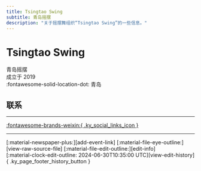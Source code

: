 ```yaml
---
title: Tsingtao Swing
subtitle: 青岛摇摆
description: "关于摇摆舞组织“Tsingtao Swing”的一些信息。"
---
```


# Tsingtao Swing

青岛摇摆  
成立于 2019  
:fontawesome-solid-location-dot: 青岛  


## 联系


---

 [:fontawesome-brands-weixin:{ .ky_social_links_icon }](# "TsingtaoSwing青岛摇摆")

---

<div class="ky_page_footer" markdown>
<div class="ky_page_footer_trailing" markdown="span">
[:material-newspaper-plus:][add-event-link]
[:material-file-eye-outline:][view-raw-source-file]
[:material-file-edit-outline:][edit-info]
</div>
<div class="ky_page_footer_leading" markdown="span">
[:material-clock-edit-outline: 2024-06-30T10:35:00 UTC][view-edit-history]{ .ky_page_footer_history_button }
</div>
</div>

[add-event-link]: https://github.com/swingdance/events/issues/new?assignees=&labels=add+event&projects=&template=02-add_entity.yml&title=%5Bzh_CN%5D%20Add%20Event%3A%20%3CName%3E&region=zh_CN&province=Shandong&city=Qingdao&org_id=tsing-tao-swing "添加活动"
[view-raw-source-file]: https://github.com/swingdance/orgs/blob/main/zh_CN/tsing-tao-swing.json "查看原始源文件"
[edit-info]: https://github.com/swingdance/orgs/issues/new?assignees=&labels=update+org&projects=&template=03-update_entity.yml&title=%5Bzh_CN%5D%20Update%20Org%3A%20Tsingtao%20Swing&region=zh_CN&id=tsing-tao-swing&name=Tsingtao%20Swing "编辑信息"

[view-edit-history]: https://github.com/swingdance/orgs/commits/main/zh_CN/tsing-tao-swing.json "查看编辑历史"
